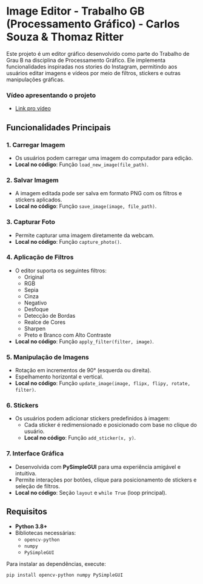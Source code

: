 # Image Editor - Trabalho GB (Processamento Gráfico) - Carlos Souza & Thomaz Ritter

Este projeto é um editor gráfico desenvolvido como parte do Trabalho de Grau B na disciplina de Processamento Gráfico. Ele implementa funcionalidades inspiradas nos stories do Instagram, permitindo aos usuários editar imagens e vídeos por meio de filtros, stickers e outras manipulações gráficas.

### Vídeo apresentando o projeto

- [Link pro vídeo](https://www.youtube.com/watch?v=lTeb3xT0pG4)

## Funcionalidades Principais

### 1. **Carregar Imagem**

- Os usuários podem carregar uma imagem do computador para edição.
- **Local no código**: Função `load_new_image(file_path)`.

### 2. **Salvar Imagem**

- A imagem editada pode ser salva em formato PNG com os filtros e stickers aplicados.
- **Local no código**: Função `save_image(image, file_path)`.

### 3. **Capturar Foto**

- Permite capturar uma imagem diretamente da webcam.
- **Local no código**: Função `capture_photo()`.

### 4. **Aplicação de Filtros**

- O editor suporta os seguintes filtros:
  - Original
  - RGB
  - Sepia
  - Cinza
  - Negativo
  - Desfoque
  - Detecção de Bordas
  - Realce de Cores
  - Sharpen
  - Preto e Branco com Alto Contraste
- **Local no código**: Função `apply_filter(filter, image)`.

### 5. **Manipulação de Imagens**

- Rotação em incrementos de 90° (esquerda ou direita).
- Espelhamento horizontal e vertical.
- **Local no código**: Função `update_image(image, flipx, flipy, rotate, filter)`.

### 6. **Stickers**

- Os usuários podem adicionar stickers predefinidos à imagem:
  - Cada sticker é redimensionado e posicionado com base no clique do usuário.
  - **Local no código**: Função `add_sticker(x, y)`.

### 7. **Interface Gráfica**

- Desenvolvida com **PySimpleGUI** para uma experiência amigável e intuitiva.
- Permite interações por botões, clique para posicionamento de stickers e seleção de filtros.
- **Local no código**: Seção `layout` e `while True` (loop principal).

## Requisitos

- **Python 3.8+**
- Bibliotecas necessárias:
  - `opencv-python`
  - `numpy`
  - `PySimpleGUI`

Para instalar as dependências, execute:

```bash
pip install opencv-python numpy PySimpleGUI
```
